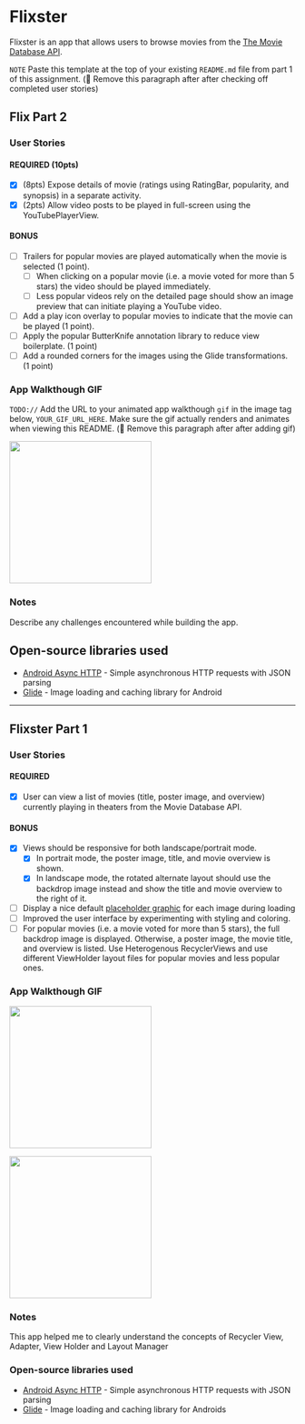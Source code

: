 # Flixster
Flixster is an app that allows users to browse movies from the [The Movie Database API](http://docs.themoviedb.apiary.io/#).

`NOTE` Paste this template at the top of your existing `README.md` file from part 1 of this assignment. (🚫 Remove this paragraph after after checking off completed user stories)

## Flix Part 2

### User Stories

#### REQUIRED (10pts)

- [X] (8pts) Expose details of movie (ratings using RatingBar, popularity, and synopsis) in a separate activity.
- [X] (2pts) Allow video posts to be played in full-screen using the YouTubePlayerView.

#### BONUS

- [ ] Trailers for popular movies are played automatically when the movie is selected (1 point).
  - [ ] When clicking on a popular movie (i.e. a movie voted for more than 5 stars) the video should be played immediately.
  - [ ] Less popular videos rely on the detailed page should show an image preview that can initiate playing a YouTube video.
- [ ] Add a play icon overlay to popular movies to indicate that the movie can be played (1 point).
- [ ] Apply the popular ButterKnife annotation library to reduce view boilerplate. (1 point)
- [ ] Add a rounded corners for the images using the Glide transformations. (1 point)

### App Walkthough GIF

`TODO://` Add the URL to your animated app walkthough `gif` in the image tag below, `YOUR_GIF_URL_HERE`. Make sure the gif actually renders and animates when viewing this README. (🚫 Remove this paragraph after after adding gif)

<img src="YOUR_GIF_URL_HERE" width=250><br>

### Notes

Describe any challenges encountered while building the app.

## Open-source libraries used
- [Android Async HTTP](https://github.com/codepath/CPAsyncHttpClient) - Simple asynchronous HTTP requests with JSON parsing
- [Glide](https://github.com/bumptech/glide) - Image loading and caching library for Android

---

## Flixster Part 1

### User Stories

#### REQUIRED
- [X]  User can view a list of movies (title, poster image, and overview) currently playing in theaters from the Movie Database API.

#### BONUS
- [X]  Views should be responsive for both landscape/portrait mode.
   - [X]  In portrait mode, the poster image, title, and movie overview is shown.
   - [X]  In landscape mode, the rotated alternate layout should use the backdrop image instead and show the title and movie overview to the right of it.

- [ ]  Display a nice default [placeholder graphic](https://guides.codepath.org/android/Displaying-Images-with-the-Glide-Library#advanced-usage) for each image during loading
- [ ]  Improved the user interface by experimenting with styling and coloring.
- [ ]  For popular movies (i.e. a movie voted for more than 5 stars), the full backdrop image is displayed. Otherwise, a poster image, the movie title, and overview is listed. Use Heterogenous RecyclerViews and use different ViewHolder layout files for popular movies and less popular ones.

### App Walkthough GIF


<img src=https://github.com/JayavardhaniKathika/Flixster/blob/master/WalkThrough_Protrait.gif width=250><br>



<img src=https://github.com/JayavardhaniKathika/Flixster/blob/master/WalkThrough_Landscape.gif width=250><br>


### Notes
This app helped me to clearly understand the concepts of Recycler View, Adapter, View Holder and Layout Manager

### Open-source libraries used

- [Android Async HTTP](https://github.com/codepath/CPAsyncHttpClient) - Simple asynchronous HTTP requests with JSON parsing
- [Glide](https://github.com/bumptech/glide) - Image loading and caching library for Androids
